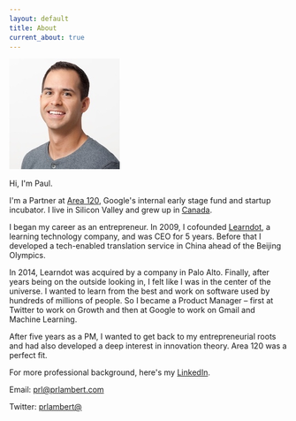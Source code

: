 ```yaml
---
layout: default
title: About
current_about: true
---
```


![Headshot](/images/Paul-headshot-compressed.jpg)

Hi, I'm Paul. 

I'm a Partner at <a href="https://area120.google.com/">Area 120</a>, Google's internal early stage fund and startup incubator. I live in Silicon Valley and grew up in <a href="https://en.wikipedia.org/wiki/Calgary">Canada</a>.

I began my career as an entrepreneur. In 2009, I cofounded <a href="https://www.learndot.com/">Learndot</a>, a learning technology company, and was CEO for 5 years. Before that I developed a tech-enabled translation service in China ahead of the Beijing Olympics. 

In 2014, Learndot was acquired by a company in Palo Alto. Finally, after years being on the outside looking in, I felt like I was in the center of the universe. I wanted to learn from the best and work on software used by hundreds of millions of people. So I became a Product Manager – first at Twitter to work on Growth and then at Google to work on Gmail and Machine Learning.

After five years as a PM, I wanted to get back to my entrepreneurial roots and had also developed a deep interest in innovation theory. Area 120 was a perfect fit.

For more professional background, here's my <a href="https://www.linkedin.com/in/paulrolandlambert/">LinkedIn</a>. 

Email: <a href="mailto:prl@prlambert.com">prl@prlambert.com</a>

Twitter: <a href="https://twitter.com/prlambert">prlambert@</a>
